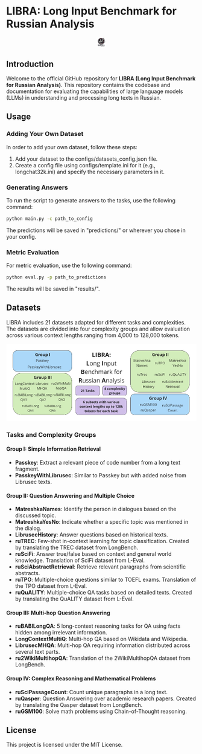 # LIBRA: Long Input Benchmark for Russian Analysis
<p align="center">
  <picture>
    <img alt="LIBRA" src="docs/LIBRA_logo.png" style="max-width: 5%;">
  </picture>
</p>
 
## Introduction

Welcome to the official GitHub repository for **LIBRA (Long Input Benchmark for Russian Analysis)**. This repository contains the codebase and documentation for evaluating the capabilities of large language models (LLMs) in understanding and processing long texts in Russian.

## Usage

### Adding Your Own Dataset

In order to add your own dataset, follow these steps:

  1. Add your dataset to the configs/datasets_config.json file.
  2. Create a config file using configs/template.ini for it (e.g., longchat32k.ini) and specify the necessary parameters in it.

### Generating Answers

To run the script to generate answers to the tasks, use the following command:

```bash
python main.py -c path_to_config
```

The predictions will be saved in "predictions/" or wherever you chose in your config.
### Metric Evaluation

For metric evaluation, use the following command:

```bash
python eval.py -p path_to_predictions
```
The results will be saved in "results/".
## Datasets

LIBRA includes 21 datasets adapted for different tasks and complexities. The datasets are divided into four complexity groups and allow evaluation across various context lengths ranging from 4,000 to 128,000 tokens.

<p align="center">
  <picture>
    <img alt="LIBRA" src="docs/LIBRA_table.png" style="max-width: 100%;">
  </picture>
</p>

### Tasks and Complexity Groups

#### Group I: Simple Information Retrieval
- **Passkey**: Extract a relevant piece of code number from a long text fragment.
- **PasskeyWithLibrusec**: Similar to Passkey but with added noise from Librusec texts.

#### Group II: Question Answering and Multiple Choice
- **MatreshkaNames**: Identify the person in dialogues based on the discussed topic.
- **MatreshkaYesNo**: Indicate whether a specific topic was mentioned in the dialog.
- **LibrusecHistory**: Answer questions based on historical texts.
- **ruTREC**: Few-shot in-context learning for topic classification. Created by translating the TREC dataset from LongBench.
- **ruSciFi**: Answer true/false based on context and general world knowledge. Translation of SciFi dataset from L-Eval.
- **ruSciAbstractRetrieval**: Retrieve relevant paragraphs from scientific abstracts.
- **ruTPO**: Multiple-choice questions similar to TOEFL exams. Translation of the TPO dataset from L-Eval.
- **ruQuALITY**: Multiple-choice QA tasks based on detailed texts. Created by translating the QuALITY dataset from L-Eval.

#### Group III: Multi-hop Question Answering
- **ruBABILongQA**: 5 long-context reasoning tasks for QA using facts hidden among irrelevant information.
- **LongContextMultiQ**: Multi-hop QA based on Wikidata and Wikipedia.
- **LibrusecMHQA**: Multi-hop QA requiring information distributed across several text parts.
- **ru2WikiMultihopQA**: Translation of the 2WikiMultihopQA dataset from LongBench.

#### Group IV: Complex Reasoning and Mathematical Problems
- **ruSciPassageCount**: Count unique paragraphs in a long text.
- **ruQasper**: Question Answering over academic research papers. Created by translating the Qasper dataset from LongBench.
- **ruGSM100**: Solve math problems using Chain-of-Thought reasoning.

## License

This project is licensed under the MIT License.
